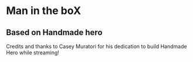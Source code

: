 # Man in the boX

## Based on Handmade hero

Credits and thanks to Casey Muratori for his dedication to build Handmade Hero while streaming!
